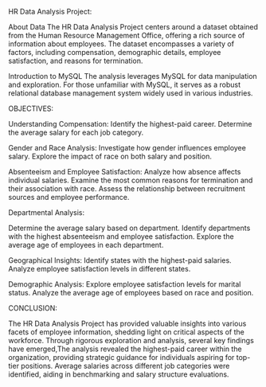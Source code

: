 HR Data Analysis Project:


About Data
The HR Data Analysis Project centers around a dataset obtained from the Human Resource Management Office, offering a rich source of information about employees. The dataset encompasses a variety of factors, including compensation, demographic details, employee satisfaction, and reasons for termination.

Introduction to MySQL
The analysis leverages MySQL for data manipulation and exploration. For those unfamiliar with MySQL, it serves as a robust relational database management system widely used in various industries.


OBJECTIVES:

Understanding Compensation:
Identify the highest-paid career.
Determine the average salary for each job category.

Gender and Race Analysis:
Investigate how gender influences employee salary.
Explore the impact of race on both salary and position.

Absenteeism and Employee Satisfaction:
Analyze how absence affects individual salaries.
Examine the most common reasons for termination and their association with race.
Assess the relationship between recruitment sources and employee performance.


Departmental Analysis:

Determine the average salary based on department.
Identify departments with the highest absenteeism and employee satisfaction.
Explore the average age of employees in each department.

Geographical Insights:
Identify states with the highest-paid salaries.
Analyze employee satisfaction levels in different states.

Demographic Analysis:
Explore employee satisfaction levels for marital status.
Analyze the average age of employees based on race and position.

CONCLUSION:


The HR Data Analysis Project has provided valuable insights into various facets of employee information, shedding light on critical aspects of the workforce. Through rigorous exploration and analysis, several key findings have emerged,The analysis revealed the highest-paid career within the organization, providing strategic guidance for individuals aspiring for top-tier positions.
Average salaries across different job categories were identified, aiding in benchmarking and salary structure evaluations.
